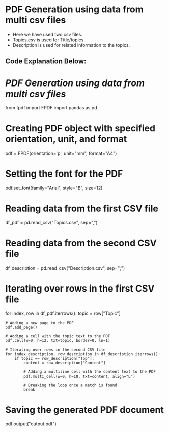 # PDF Generation using data from multi csv files

* Here we have used two csv files.
* Topics.csv is used for Title/topics.
* Description is used for related information to the topics.


## Code Explanation Below:

# __________***PDF Generation using data from multi csv files***__________

from fpdf import FPDF
import pandas as pd

# Creating PDF object with specified orientation, unit, and format
pdf = FPDF(orientation='p', unit="mm", format="A4")

# Setting the font for the PDF
pdf.set_font(family="Arial", style="B", size=12)

# Reading data from the first CSV file
df_pdf = pd.read_csv("Topics.csv", sep=",")

# Reading data from the second CSV file
df_description = pd.read_csv("Description.csv", sep=";")

# Iterating over rows in the first CSV file
for index, row in df_pdf.iterrows():
    topic = row["Topic"]
    
    # Adding a new page to the PDF
    pdf.add_page()
    
    # Adding a cell with the topic text to the PDF
    pdf.cell(w=0, h=12, txt=topic, border=0, ln=1)
    
    # Iterating over rows in the second CSV file
    for index_description, row_description in df_description.iterrows():
        if topic == row_description["Top"]:
            content = row_description["Content"]
            
            # Adding a multiline cell with the content text to the PDF
            pdf.multi_cell(w=0, h=10, txt=content, align="L")
            
            # Breaking the loop once a match is found
            break

# Saving the generated PDF document
pdf.output("output.pdf")

